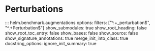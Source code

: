 # Perturbations

::: helm.benchmark.augmentations
    options:
        filters: ["^.+_perturbation$", "^.+Perturbation$"]
        show_submodules: true
        show_root_heading: false
        show_root_toc_entry: false
        show_bases: false
        show_source: false
        show_signature_annotations: true
        merge_init_into_class: true
        docstring_options:
            ignore_init_summary: true
